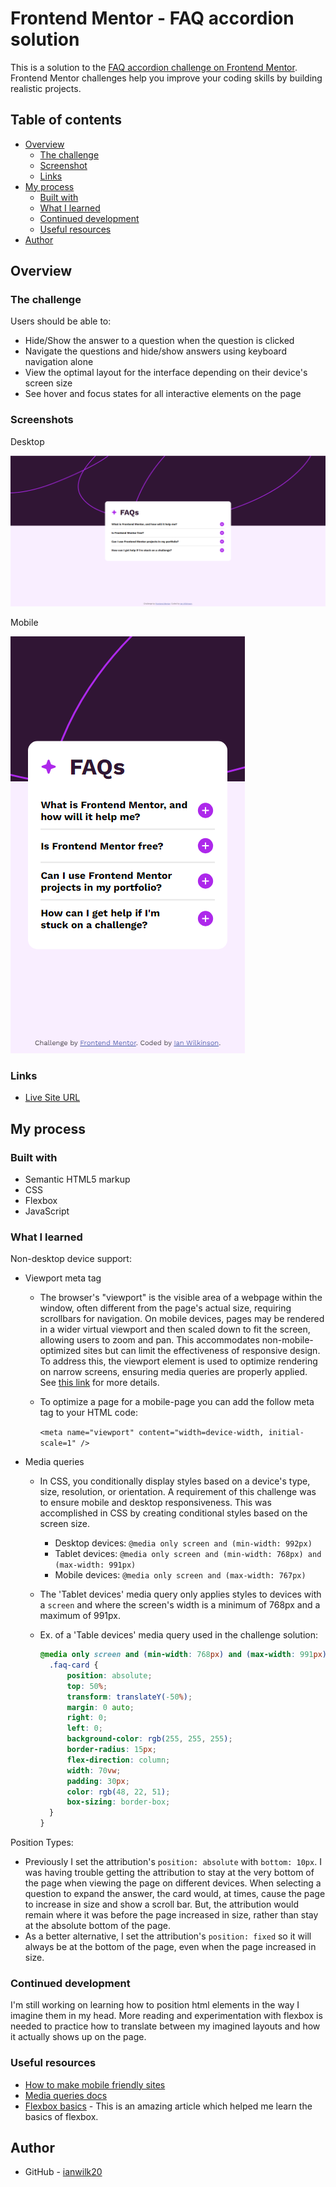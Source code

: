 # Frontend Mentor - FAQ accordion solution

This is a solution to the [FAQ accordion challenge on Frontend Mentor](https://www.frontendmentor.io/challenges/faq-accordion-wyfFdeBwBz). Frontend Mentor challenges help you improve your coding skills by building realistic projects. 

## Table of contents

- [Overview](#overview)
  - [The challenge](#the-challenge)
  - [Screenshot](#screenshot)
  - [Links](#links)
- [My process](#my-process)
  - [Built with](#built-with)
  - [What I learned](#what-i-learned)
  - [Continued development](#continued-development)
  - [Useful resources](#useful-resources)
- [Author](#author)


## Overview

### The challenge

Users should be able to:

- Hide/Show the answer to a question when the question is clicked
- Navigate the questions and hide/show answers using keyboard navigation alone
- View the optimal layout for the interface depending on their device's screen size
- See hover and focus states for all interactive elements on the page

### Screenshots

Desktop

![Screenshot of the completed coding challenge on desktop](./completed-challenge-screenshot-desktop.png)

Mobile

![Screenshot of the completed coding challenge on mobile](./completed-challenge-screenshot-mobile.png)


### Links

- [Live Site URL](https://faq-accordion-ianwilk20.netlify.app/design/index.html)

## My process

### Built with

- Semantic HTML5 markup
- CSS
- Flexbox
- JavaScript

### What I learned

Non-desktop device support:
- Viewport meta tag
  - The browser's "viewport" is the visible area of a webpage within the window, often different from the page's actual size, requiring scrollbars for navigation. On mobile devices, pages may be rendered in a wider virtual viewport and then scaled down to fit the screen, allowing users to zoom and pan. This accommodates non-mobile-optimized sites but can limit the effectiveness of responsive design. To address this, the viewport <meta> element is used to optimize rendering on narrow screens, ensuring media queries are properly applied. See [this link](https://developer.mozilla.org/en-US/docs/Web/HTML/Viewport_meta_tag) for more details.
  - To optimize a page for a mobile-page you can add the follow meta tag to your HTML code:

    ```<meta name="viewport" content="width=device-width, initial-scale=1" />```
- Media queries
  - In CSS, you conditionally display styles based on a device's type, size, resolution, or orientation. A requirement of this challenge was to ensure mobile and desktop responsiveness. This was accomplished in CSS by creating conditional styles based on the screen size.
    - Desktop devices:
    ```@media only screen and (min-width: 992px)```
    - Tablet devices:
    ```@media only screen and (min-width: 768px) and (max-width: 991px)```
    - Mobile devices:
    ```@media only screen and (max-width: 767px)``` 

  - The 'Tablet devices' media query only applies styles to devices with a ```screen``` and where the screen's width is a minimum of 768px and a maximum of 991px.
  - Ex. of a 'Table devices' media query used in the challenge solution:
    ```CSS
    @media only screen and (min-width: 768px) and (max-width: 991px) {
      .faq-card {
          position: absolute;
          top: 50%;
          transform: translateY(-50%);
          margin: 0 auto;
          right: 0;
          left: 0;
          background-color: rgb(255, 255, 255);
          border-radius: 15px;
          flex-direction: column;
          width: 70vw;
          padding: 30px;
          color: rgb(48, 22, 51);
          box-sizing: border-box;
      }
    }
    ```


Position Types:
- Previously I set the attribution's ```position: absolute``` with ```bottom: 10px```. I was having trouble getting the attribution to stay at the very bottom of the page when viewing the page on different devices. When selecting a question to expand the answer, the card would, at times, cause the page to increase in size and show a scroll bar. But, the attribution would remain where it was before the page increased in size, rather than stay at the absolute bottom of the page.
- As a better alternative, I set the attribution's ```position: fixed``` so it will always be at the bottom of the page, even when the page increased in size.


### Continued development

I'm still working on learning how to position html elements in the way I imagine them in my head. More reading and experimentation with flexbox is needed to practice how to translate between my imagined layouts and how it actually shows up on the page.

### Useful resources

- [How to make mobile friendly sites](https://www.shecodes.io/athena/36070-how-to-make-your-code-responsive-on-desktop-and-mobile-devices-using-css#:~:text=in%2011.2%20seconds-,To%20make%20your%20code%20responsive%20on%20desktop%20and%20mobile%20devices,various%20screen%20sizes%20and%20orientations.)
- [Media queries docs](https://developer.mozilla.org/en-US/docs/Web/CSS/CSS_media_queries/Using_media_queries)
- [Flexbox basics](https://css-tricks.com/snippets/css/a-guide-to-flexbox/) - This is an amazing article which helped me learn the basics of flexbox.

## Author

- GitHub - [ianwilk20](https://github.com/ianwilk20)


